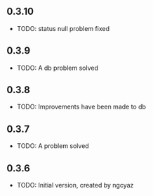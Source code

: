 ## 0.3.10
* TODO: status null problem fixed
## 0.3.9

* TODO: A db problem solved
## 0.3.8

* TODO: Improvements have been made to db
## 0.3.7

* TODO: A problem solved
## 0.3.6

* TODO: Initial version, created by ngcyaz
